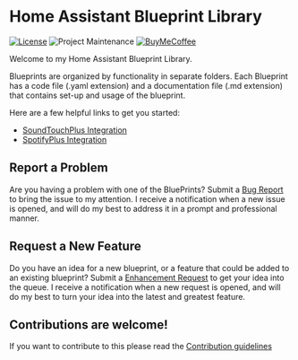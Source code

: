 # Home Assistant Blueprint Library 

[![License][license-shield]](LICENSE) ![Project Maintenance][maintenance-shield] [![BuyMeCoffee][buymecoffee-shield]][buymecoffee]

Welcome to my Home Assistant Blueprint Library.

Blueprints are organized by functionality in separate folders.  Each Blueprint has a code file (.yaml extension) and a documentation file (.md extension) that contains set-up and usage of the blueprint.

Here are a few helpful links to get you started:
* [SoundTouchPlus Integration](./soundtouchplus/index.md)  
* [SpotifyPlus Integration](./spotifyplus/index.md)  


## Report a Problem
Are you having a problem with one of the BluePrints?  Submit a [Bug Report](https://github.com/thlucas1/homeassistant_blueprints/issues/new?labels=bug&template=bug.yml) to bring the issue to my attention.  I receive a notification when a new issue is opened, and will do my best to address it in a prompt and professional manner.


## Request a New Feature
Do you have an idea for a new blueprint, or a feature that could be added to an existing blueprint?  Submit a [Enhancement Request](https://github.com/thlucas1/homeassistant_blueprints/issues/new?labels=enhancement&template=enhancement.yml) to get your idea into the queue. I receive a notification when a new request is opened, and will do my best to turn your idea into the latest and greatest feature.


## Contributions are welcome!

If you want to contribute to this please read the [Contribution guidelines](CONTRIBUTING.md)

[spotifyplus]: https://github.com/thlucas1/homeassistantcomponent_spotifyplus

[releases-shield]: https://img.shields.io/github/release/thlucas1/homeassistantcomponent_spotifyplus.svg?style=for-the-badge
[releases]: https://github.com/thlucas1/homeassistantcomponent_spotifyplus/releases
[license-shield]: https://img.shields.io/github/license/thlucas1/homeassistantcomponent_soundtouchplus.svg?style=for-the-badge
[docs]: https://github.com/thlucas1/homeassistantcomponent_spotifyplus/wiki
[docs-shield]: https://img.shields.io/badge/Docs-Wiki-blue.svg?style=for-the-badge
[hacs]: https://github.com/hacs/integration
[hacs-shield]: https://img.shields.io/badge/HACS-Default-41BDF5.svg?style=for-the-badge

[maintenance-shield]: https://img.shields.io/badge/maintainer-Todd%20Lucas%20%40thlucas1-blue.svg?style=for-the-badge
[buymecoffee]: https://www.buymeacoffee.com/thlucas1
[buymecoffee-shield]: https://img.shields.io/badge/buy%20me%20a%20coffee-donate-yellow.svg?style=for-the-badge